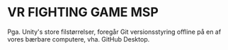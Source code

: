 # VR FIGHTING GAME MSP

Pga. Unity's store filstørrelser, foregår Git versionsstyring offline på en af vores bærbare computere, vha. GitHub Desktop.
